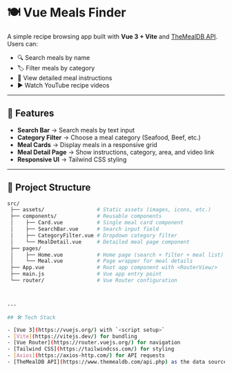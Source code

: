 # 🍽️ Vue Meals Finder

A simple recipe browsing app built with **Vue 3 + Vite** and [TheMealDB API](https://www.themealdb.com/api.php).  
Users can:
- 🔍 Search meals by name
- 🏷️ Filter meals by category
- 📖 View detailed meal instructions
- ▶️ Watch YouTube recipe videos

---

## 🚀 Features

- **Search Bar** → Search meals by text input
- **Category Filter** → Choose a meal category (Seafood, Beef, etc.)
- **Meal Cards** → Display meals in a responsive grid
- **Meal Detail Page** → Show instructions, category, area, and video link
- **Responsive UI** → Tailwind CSS styling

---
## 📂 Project Structure

```bash
src/
 ├── assets/                 # Static assets (images, icons, etc.)
 ├── components/             # Reusable components
 │    ├── Card.vue           # Single meal card component
 │    ├── SearchBar.vue      # Search input field
 │    ├── CategoryFilter.vue # Dropdown category filter
 │    └── MealDetail.vue     # Detailed meal page component
 ├── pages/                  
 │    ├── Home.vue           # Home page (search + filter + meal list)
 │    └── Meal.vue           # Page wrapper for meal details
 ├── App.vue                 # Root app component with <RouterView/>
 ├── main.js                 # Vue app entry point
 └── router/                 # Vue Router configuration



---

## 🛠️ Tech Stack

- [Vue 3](https://vuejs.org/) with `<script setup>`
- [Vite](https://vitejs.dev/) for bundling
- [Vue Router](https://router.vuejs.org/) for navigation
- [Tailwind CSS](https://tailwindcss.com/) for styling
- [Axios](https://axios-http.com/) for API requests
- [TheMealDB API](https://www.themealdb.com/api.php) as the data source

